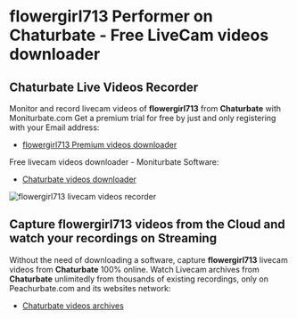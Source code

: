 # flowergirl713 Performer on Chaturbate - Free LiveCam videos downloader

## Chaturbate Live Videos Recorder

Monitor and record livecam videos of **flowergirl713** from **Chaturbate** with Moniturbate.com
Get a premium trial for free by just and only registering with your Email address:
* [flowergirl713 Premium videos downloader](https://moniturbate.com/request-demo-licence-key.html)

Free livecam videos downloader - Moniturbate Software:
* [Chaturbate videos downloader](https://moniturbate.com/moniturbate-download-software.html)

![flowergirl713 livecam videos recorder](https://peachurnet.com/templates/moniturbate-software.png)


## Capture flowergirl713 videos from the Cloud and watch your recordings on Streaming

Without the need of downloading a software, capture **flowergirl713** livecam videos from **Chaturbate** 100% online.
Watch Livecam archives from **Chaturbate** unlimitedly from thousands of existing recordings, only on Peachurbate.com and its websites network:
* [Chaturbate videos archives](https://peachurnet.com/)